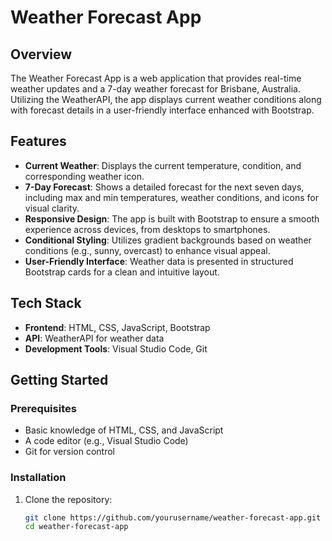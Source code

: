 # Weather Forecast App

## Overview

The Weather Forecast App is a web application that provides real-time weather updates and a 7-day weather forecast for Brisbane, Australia. Utilizing the WeatherAPI, the app displays current weather conditions along with forecast details in a user-friendly interface enhanced with Bootstrap.

## Features

- **Current Weather**: Displays the current temperature, condition, and corresponding weather icon.
- **7-Day Forecast**: Shows a detailed forecast for the next seven days, including max and min temperatures, weather conditions, and icons for visual clarity.
- **Responsive Design**: The app is built with Bootstrap to ensure a smooth experience across devices, from desktops to smartphones.
- **Conditional Styling**: Utilizes gradient backgrounds based on weather conditions (e.g., sunny, overcast) to enhance visual appeal.
- **User-Friendly Interface**: Weather data is presented in structured Bootstrap cards for a clean and intuitive layout.

## Tech Stack

- **Frontend**: HTML, CSS, JavaScript, Bootstrap
- **API**: WeatherAPI for weather data
- **Development Tools**: Visual Studio Code, Git

## Getting Started

### Prerequisites

- Basic knowledge of HTML, CSS, and JavaScript
- A code editor (e.g., Visual Studio Code)
- Git for version control

### Installation

1. Clone the repository:
   ```bash
   git clone https://github.com/yourusername/weather-forecast-app.git
   cd weather-forecast-app
